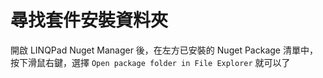 # 尋找套件安裝資料夾

開啟 LINQPad Nuget Manager 後，在左方已安裝的 Nuget Package 清單中，按下滑鼠右鍵，選擇 `Open package folder in File Explorer` 就可以了
